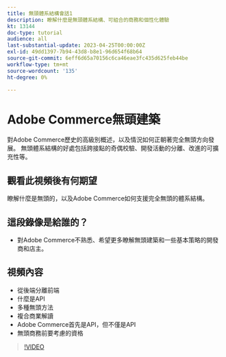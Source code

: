 ```yaml
---
title: 無頭體系結構會話1
description: 瞭解什麼是無頭體系結構、可組合的商務和個性化體驗
kt: 13144
doc-type: tutorial
audience: all
last-substantial-update: 2023-04-25T00:00:00Z
exl-id: 49dd1397-7b94-43d8-b8e1-96d654f68b64
source-git-commit: 6eff6d65a70156c6ca46eae3fc435d625feb44be
workflow-type: tm+mt
source-wordcount: '135'
ht-degree: 0%

---
```


# Adobe Commerce無頭建築

對Adobe Commerce歷史的高級別概述，以及情況如何正朝著完全無頭方向發展。  無頭體系結構的好處包括跨接點的奇偶校驗、開發活動的分離、改進的可擴充性等。

## 觀看此視頻後有何期望

瞭解什麼是無頭的，以及Adobe Commerce如何支援完全無頭的體系結構。

## 這段錄像是給誰的？

* 對Adobe Commerce不熟悉、希望更多瞭解無頭建築和一些基本策略的開發商和店主。

## 視頻內容

* 從後端分離前端
* 什麼是API
* 多種無頭方法
* 複合商業解讀
* Adobe Commerce首先是API，但不僅是API
* 無頭商務前要考慮的資格

>[!VIDEO](https://video.tv.adobe.com/v/3418862?learn=on)
